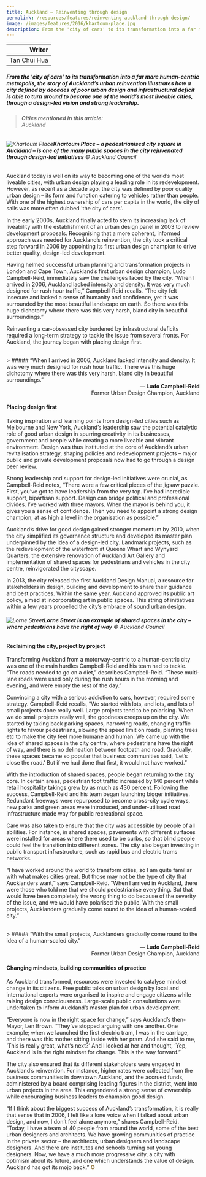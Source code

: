 ```yaml
---
title: Auckland – Reinventing through design
permalink: /resources/features/reinventing-auckland-through-design/
image: /images/features/2016/khartoum-place.jpg
description: From the 'city of cars' to its transformation into a far more human-centric metropolis, the story of Auckland’s urban reinvention illustrates how a city defined by decades of poor urban design and infrastructural deficit is able to turn around to become one of the world’s most liveable cities, through a design-led vision and strong leadership.
---
```


| Writer |
|---:|
| Tan Chui Hua |

##### From the 'city of cars' to its transformation into a far more human-centric metropolis, the story of Auckland’s urban reinvention illustrates how a city defined by decades of poor urban design and infrastructural deficit is able to turn around to become one of the world’s most liveable cities, through a design-led vision and strong leadership.

> ###### **Cities mentioned in this article:** <br> Auckland

###### ![Khartoum Place](/images/features/2016/khartoum-place.jpg/)**Khartoum Place – a pedestrianised city square in Auckland – is one of the many public spaces in the city rejuvenated through design-led initiatives** © Auckland Council

Auckland today is well on its way to becoming one of the world’s most liveable cities, with urban design playing a leading role in its redevelopment. However, as recent as a decade ago, the city was defined by poor quality urban design – its form and function catering to vehicles rather than people. With one of the highest ownership of cars per capita in the world, the city of sails was more often dubbed 'the city of cars'.

In the early 2000s, Auckland finally acted to stem its increasing lack of liveability with the establishment of an urban design panel in 2003 to review development proposals. Recognising that a more coherent, informed approach was needed for Auckland’s reinvention, the city took a critical step forward in 2006 by appointing its first urban design champion to drive better quality, design-led development.

Having helmed successful urban planning and transformation projects in London and Cape Town, Auckland’s first urban design champion, Ludo Campbell-Reid, immediately saw the challenges faced by the city. “When I arrived in 2006, Auckland lacked intensity and density. It was very much designed for rush hour traffic,” Campbell-Reid recalls. “The city felt insecure and lacked a sense of humanity and confidence, yet it was surrounded by the most beautiful landscape on earth. So there was this huge dichotomy where there was this very harsh, bland city in beautiful surroundings.”

Reinventing a car-obsessed city burdened by infrastructural deficits required a long-term strategy to tackle the issue from several fronts. For Auckland, the journey began with placing design first.

<br>
> ##### “When I arrived in 2006, Auckland lacked intensity and density. It was very much designed for rush hour traffic. There was this huge dichotomy where there was this very harsh, bland city in beautiful surroundings.”

<div align="right"><b>— Ludo Campbell-Reid</b><br> Former Urban Design Champion, Auckland</div>

#### **Placing design first**

Taking inspiration and learning points from design-led cities such as Melbourne and New York, Auckland’s leadership saw the potential catalytic role of good urban design in spurring creativity in its businesses, government and people while creating a more liveable and vibrant environment. Design was thus instituted at the core of Auckland’s urban revitalisation strategy, shaping policies and redevelopment projects – major public and private development proposals now had to go through a design peer review.

Strong leadership and support for design-led initiatives were crucial, as Campbell-Reid notes, “There were a few critical pieces of the jigsaw puzzle. First, you’ve got to have leadership from the very top. I’ve had incredible support, bipartisan support. Design can bridge political and professional divides. I’ve worked with three mayors. When the mayor is behind you, it gives you a sense of confidence. Then you need to appoint a strong design champion, at as high a level in the organisation as possible.”

Auckland’s drive for good design gained stronger momentum by 2010, when the city simplified its governance structure and developed its master plan underpinned by the idea of a design-led city. Landmark projects, such as the redevelopment of the waterfront at Queens Wharf and Wynyard Quarters, the extensive renovation of Auckland Art Gallery and implementation of shared spaces for pedestrians and vehicles in the city centre, reinvigorated the cityscape.

In 2013, the city released the first Auckland Design Manual, a resource for stakeholders in design, building and development to share their guidance and best practices. Within the same year, Auckland approved its public art policy, aimed at incorporating art in public spaces. This string of initiatives within a few years propelled the city’s embrace of sound urban design.

###### ![Lorne Street](/images/features/2016/lorne-street.jpg/)**Lorne Street is an example of shared spaces in the city – where pedestrians have the right of way** © Auckland Council

#### **Reclaiming the city, project by project**

Transforming Auckland from a motorway-centric to a human-centric city was one of the main hurdles Campbell-Reid and his team had to tackle. “The roads needed to go on a diet,” describes Campbell-Reid. “These multi-lane roads were used only during the rush hours in the morning and evening, and were empty the rest of the day.”

Convincing a city with a serious addiction to cars, however, required some strategy. Campbell-Reid recalls, “We started with lots, and lots, and lots of small projects done really well. Large projects tend to be polarising. When we do small projects really well, the goodness creeps up on the city. We started by taking back parking spaces, narrowing roads, changing traffic lights to favour pedestrians, slowing the speed limit on roads, planting trees etc to make the city feel more humane and human. We came up with the idea of shared spaces in the city centre, where pedestrians have the right of way, and there is no delineation between footpath and road. Gradually, these spaces became so popular that business communities said, ‘Let’s close the road.’ But if we had done that first, it would not have worked.”

With the introduction of shared spaces, people began returning to the city core. In certain areas, pedestrian foot traffic increased by 140 percent while retail hospitality takings grew by as much as 430 percent. Following the success, Campbell-Reid and his team began launching bigger initiatives. Redundant freeways were repurposed to become cross-city cycle ways, new parks and green areas were introduced, and under-utilised road infrastructure made way for public recreational space.

Care was also taken to ensure that the city was accessible by people of all abilities. For instance, in shared spaces, pavements with different surfaces were installed for areas where there used to be curbs, so that blind people could feel the transition into different zones. The city also began investing in public transport infrastructure, such as rapid bus and electric trams networks.

“I have worked around the world to transform cities, so I am quite familiar with what makes cities great. But those may not be the type of city that Aucklanders want,” says Campbell-Reid. “When I arrived in Auckland, there were those who told me that we should pedestrianise everything. But that would have been completely the wrong thing to do because of the severity of the issue, and we would have polarised the public. With the small projects, Aucklanders gradually come round to the idea of a human-scaled city.”

<br>
> ##### “With the small projects, Aucklanders gradually come round to the idea of a human-scaled city.”

<div align="right"><b>— Ludo Campbell-Reid</b><br> Former Urban Design Champion, Auckland</div>

#### **Changing mindsets, building communities of practice**

As Auckland transformed, resources were invested to catalyse mindset change in its citizens. Free public talks on urban design by local and international experts were organised to inspire and engage citizens while raising design consciousness. Large-scale public consultations were undertaken to inform Auckland’s master plan for urban development.

“Everyone is now in the right space for change,” says Auckland’s then-Mayor, Len Brown. “They’ve stopped arguing with one another. One example; when we launched the first electric tram, I was in the carriage, and there was this mother sitting inside with her pram. And she said to me, ‘This is really great, what’s next?’ And I looked at her and thought, ‘Yep, Auckland is in the right mindset for change. This is the way forward.”

The city also ensured that its different stakeholders were engaged in Auckland’s reinvention. For instance, higher rates were collected from the business communities in downtown Auckland, and the accrued funds, administered by a board comprising leading figures in the district, went into urban projects in the area. This engendered a strong sense of ownership while encouraging business leaders to champion good design.

“If I think about the biggest success of Auckland’s transformation, it is really that sense that in 2006, I felt like a lone voice when I talked about urban design, and now, I don’t feel alone anymore,” shares Campbell-Reid. “Today, I have a team of 40 people from around the world, some of the best urban designers and architects. We have growing communities of practice in the private sector – the architects, urban designers and landscape designers. And there are institutes and schools turning out young designers. Now, we have a much more progressive city, a city with optimism about its future, and one which understands the value of design. Auckland has got its mojo back.” **<font color="#967942">O</font>**
